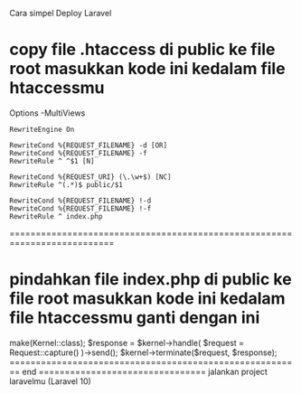Cara simpel Deploy Laravel

copy file .htaccess di public ke file root masukkan kode ini kedalam file htaccessmu
====================================================

<IfModule mod_rewrite.c>
    <IfModule mod_negotiation.c>
        Options -MultiViews
    </IfModule>

    RewriteEngine On

    RewriteCond %{REQUEST_FILENAME} -d [OR]
    RewriteCond %{REQUEST_FILENAME} -f
    RewriteRule ^ ^$1 [N]

    RewriteCond %{REQUEST_URI} (\.\w+$) [NC]
    RewriteRule ^(.*)$ public/$1 

    RewriteCond %{REQUEST_FILENAME} !-d
    RewriteCond %{REQUEST_FILENAME} !-f
    RewriteRule ^ index.php

</IfModule>
==========================================================================

pindahkan file index.php di public ke file root masukkan kode ini kedalam file htaccessmu
ganti dengan ini
=====================================================================================================
<?php

use Illuminate\Contracts\Http\Kernel;
use Illuminate\Http\Request;

define('LARAVEL_START', microtime(true));

/*
|--------------------------------------------------------------------------
| Check If The Application Is Under Maintenance
|--------------------------------------------------------------------------
|
| If the application is in maintenance / demo mode via the "down" command
| we will load this file so that any pre-rendered content can be shown
| instead of starting the framework, which could cause an exception.
|
*/

if (file_exists($maintenance = __DIR__.'/storage/framework/maintenance.php')) {
    require $maintenance;
}

/*
|--------------------------------------------------------------------------
| Register The Auto Loader
|--------------------------------------------------------------------------
|
| Composer provides a convenient, automatically generated class loader for
| this application. We just need to utilize it! We'll simply require it
| into the script here so we don't need to manually load our classes.
|
*/

require __DIR__.'/vendor/autoload.php';

/*
|--------------------------------------------------------------------------
| Run The Application
|--------------------------------------------------------------------------
|
| Once we have the application, we can handle the incoming request using
| the application's HTTP kernel. Then, we will send the response back
| to this client's browser, allowing them to enjoy our application.
|
*/

$app = require_once __DIR__.'/bootstrap/app.php';

$kernel = $app->make(Kernel::class);

$response = $kernel->handle(
    $request = Request::capture()
)->send();

$kernel->terminate($request, $response);



======================================================== end ================================


jalankan project laravelmu (Laravel 10)
